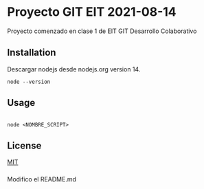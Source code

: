 # Proyecto GIT EIT 2021-08-14

Proyecto comenzado en clase 1 de EIT GIT Desarrollo Colaborativo

## Installation

Descargar nodejs desde nodejs.org version 14.

```nodejs
node --version
```

## Usage

```nodejs

node <NOMBRE_SCRIPT>

```

## License
[MIT](https://choosealicense.com/licenses/mit/)

###
Modifico el README.md
